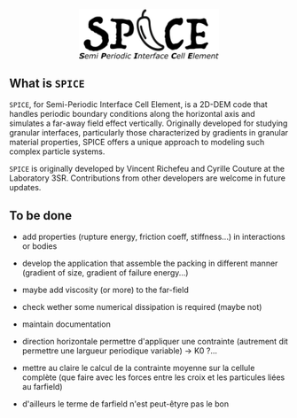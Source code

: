 <p align="center">
<img src="./doc/SPICE-logo.png" width="50%"/>
</p>

## What is `SPICE`

`SPICE`, for Semi-Periodic Interface Cell Element, is a 2D-DEM code that handles periodic boundary conditions along the horizontal axis and simulates a far-away field effect vertically. Originally developed for studying granular interfaces, particularly those characterized by gradients in granular material properties, SPICE offers a unique approach to modeling such complex particle systems.


`SPICE` is originally developed by Vincent Richefeu and Cyrille Couture at the Laboratory 3SR. Contributions from other developers are welcome in future updates.

## To be done

- add properties (rupture energy, friction coeff, stiffness...) in interactions or bodies

- develop the application that assemble the packing in different manner (gradient of size, gradient of failure energy...)

- maybe add viscosity (or more) to the far-field

- check wether some numerical dissipation is required (maybe not)

- maintain documentation




- direction horizontale permettre d'appliquer une contrainte (autrement dit permettre une largueur periodique variable) -> K0 ?...

- mettre au claire le calcul de la contrainte moyenne sur la cellule complète (que faire avec les forces entre les croix et les particules liées au farfield)

- d'ailleurs le terme de farfield n'est peut-êtyre pas le bon


